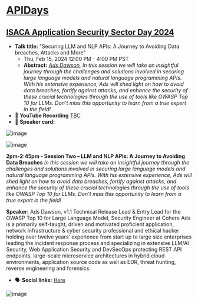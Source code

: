# [APIDays](https://www.apidays.global/)
## [ISACA Application Security Sector Day 2024](https://www.apidays.global/interface/)

- **Talk title:** "Securing LLM and NLP APIs: A Journey to Avoiding Data breaches, Attacks and More"
  - Thu, Feb 15, 2024 12:00 PM - 4:00 PM PST
  - **Abstract:** _[Ads Dawson](https://linkedin.com/in/adamdawson0), In this session we will take an insightful journey through the challenges and solutions involved in securing large language models and natural language programming APIs. With his extensive experience, Ads will shed light on how to avoid data breaches, fortify against attacks, and enhance the security of these crucial technologies through the use of tools like OWASP Top 10 for LLMs. Don't miss this opportunity to learn from a true expert in the field!_
- 🍿 **YouTube Recording** [TBC]()
- 📣 **Speaker card:** 

![image](https://github.com/GangGreenTemperTatum/speaking/assets/104169244/4fc5099a-464b-49b9-9028-e84b1e24a4eb)

![image](https://github.com/GangGreenTemperTatum/speaking/assets/104169244/ebfcd6a4-1295-4148-99ab-24d7945495e9)

**2pm-2:45pm - Session Two – LLM and NLP APIs: A Journey to Avoiding Data Breaches**
_In this session we will take an insightful journey through the challenges and solutions involved in securing large language models and natural language programming APIs. With his extensive experience, Ads will shed light on how to avoid data breaches, fortify against attacks, and enhance the security of these crucial technologies through the use of tools like OWASP Top 10 for LLMs. Don't miss this opportunity to learn from a true expert in the field!_

**Speaker:**
Ads Dawson, v1.1 Technical Release Lead & Entry Lead for the OWASP Top 10 for Large Language Model, Security Engineer at Cohere
Ads is a primarily self-taught, driven and motivated proficient application, network infrastructure & cyber security professional and ethical hacker holding over twelve years’ experience from start up to large size enterprises leading the incident response process and specializing in extensive LLM/AI Security, Web Application Security and DevSecOps protecting REST API endpoints, large-scale microservice architectures in hybrid cloud environments, application source code as well as EDR, threat hunting, reverse engineering and forensics.

- 🗣️ **Social links:** [Here](https://www.linkedin.com/feed/update/urn:li:activity:7153486349503709185/)

![image](https://github.com/GangGreenTemperTatum/speaking/assets/104169244/47a97fd3-d875-41ea-936c-d33c8c89c638)
